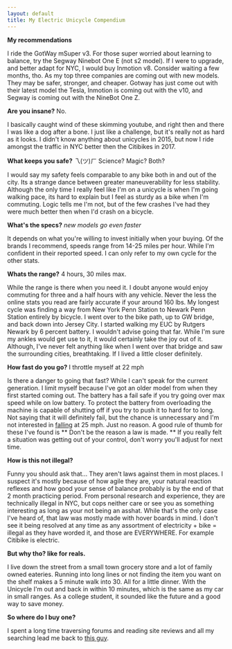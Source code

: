 ```yaml
---
layout: default
title: My Electric Unicycle Compendium
---
```

**My recommendations**

I ride the GotWay mSuper v3. For those super worried about learning to balance, try the Segway Ninebot One E (not s2 model). If I were to upgrade, and better adapt for NYC, I would buy Inmotion v8. Consider waiting a few months, tho. As my top three companies are coming out with new models. They may be safer, stronger, and cheaper. Gotway has just come out with their latest model the Tesla, Inmotion is coming out with the v10, and Segway is coming out with the NineBot One Z.

**Are you insane?** No.

I basically caught wind of these skimming youtube, and right then and there I was like a dog after a bone.
I just like a challenge, but it's really not as hard as it looks. I didn't know anything about unicycles in 2015, but now I ride amongst the traffic in NYC better then the Citibikes in 2017.

**What keeps you safe?** 乁(ツ)ㄏ Science? Magic? Both?

I would say my safety feels comparable to any bike both in and out of the city. Its a strange dance between greater maneuverability for less stability. Although the only time I really feel like I'm on a unicycle is when I'm going walking pace, its hard to explain but I feel as sturdy as a bike when I'm commuting. Logic tells me I'm not, but of the few crashes I've had they were much better then when I'd crash on a bicycle.

**What's the specs?** *new models go even faster*

It depends on what you're willing to invest initially when your buying. Of the brands I recommend, speeds range from 14-25 miles per hour. While I'm confident in their reported speed. I can only refer to my own cycle for the other stats.  

**Whats the range?** 4 hours, 30 miles max.

While the range is there when you need it. I doubt anyone would enjoy commuting for three and a half hours with any vehicle. Never the less the online stats you read are fairly accurate if your around 160 lbs.
My longest cycle was finding a way from New York Penn Station to Newark Penn Station entirely by bicycle. I went over to the bike path, up to GW bridge, and back down into Jersey City. I started walking my EUC by Rutgers Newark by 6 percent battery. I wouldn't advise going that far. While I'm sure my ankles would get use to it, it would certainly take the joy out of it. Although, I've never felt anything like when I went over that bridge and saw the surrounding cities, breathtaking. If I lived a little closer definitely.

**How fast do you go?** I throttle myself at 22 mph

Is there a danger to going that fast?
While I can't speak for the current generation. I limit myself because I've got an older model from when they first started coming out. The battery has a fail safe if you try going over max speed while on low battery. To protect the battery from overloading the machine is capable of shutting off if you try to push it to hard for to long. Not saying that it will definitely fail, but the chance is unnecessary and I'm not interested in <a href="https://youtu.be/TfKSORDxz2c?t=10m30s">falling</a> at 25 mph. Just no reason. A good rule of thumb for these I've found is ** Don't  be the reason a law is made. ** If you really felt a situation was getting out of your control, don't worry you'll adjust for next time.

**How is this not illegal?**

Funny you should ask that... They aren't laws against them in most places. I suspect it's mostly because of how agile they are, your natural reaction reflexes and how good your sense of balance probably is by the end of that 2 month practicing period. From personal research and experience, they are technically illegal in NYC, but cops neither care or see you as something interesting as long as your not being an asshat. While that's the only case I've heard of, that law was mostly made with hover boards in mind. I don't see it being resolved at any time as any assortment of electricity + bike = illegal as they have worded it, and those are EVERYWHERE. For example Citibike is electric.

**But why tho? like for reals.**

I live down the street from a small town grocery store and a lot of family owned eateries. Running into long lines or not finding the item you want on the shelf makes a 5 minute walk into 30. All for a little dinner. With the Unicycle I'm out and back in within 10 minutes, which is the same as my car in small ranges. As a college student, it sounded like the future and a good way to save money.

**So where do I buy one?**

I spent a long time traversing forums and reading site reviews and all my searching lead me back to <a href="">this guy</a>.

